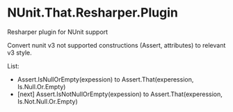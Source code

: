 # NUnit.That.Resharper.Plugin
Resharper plugin for NUnit support

Convert nunit v3 not supported constructions (Assert, attributes) to relevant v3 style.

List:
 - Assert.IsNullOrEmpty(expession) to Assert.That(experession, Is.Null.Or.Empty)
 - [next] Assert.IsNotNullOrEmpty(expession) to Assert.That(experession, Is.Not.Null.Or.Empty)
